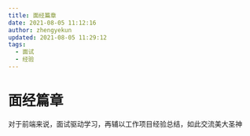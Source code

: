 ```yaml
---
title: 面经篇章
date: 2021-08-05 11:12:16
author: zhengyekun
updated: 2021-08-05 11:29:12
tags: 
  - 面试
  - 经验
---
```

# 面经篇章

对于前端来说，面试驱动学习，再辅以工作项目经验总结，如此交流美大圣神
